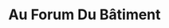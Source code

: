 ---
title: "Au Forum Du Bâtiment"
url: /salon-de-provence/au-forum-du-batiment/
shop: à faire soi-même
---
